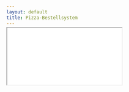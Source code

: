 ```yaml
---
layout: default
title: Pizza-Bestellsystem
---
```


<script>
var isMobileBrowser = (/android|webos|iphone|ipad|ipod|blackberry|iemobile|opera mini/i.test(navigator.userAgent.toLowerCase()));
if(isMobileBrowser) {
  window.location.href = window.location.protocol + "//pizza.noname-ev.de";
}
</script>

<style>
iframe {
  margin-top: -13px;
}

.menu_scroll_wrapper {
  box-shadow: none;
}
</style>

<iframe src="//pizza.noname-ev.de">Hi NoScript User. Du brauchst Iframes und JS für <b>pizza.noname-ev.de</b>.</iframe>
